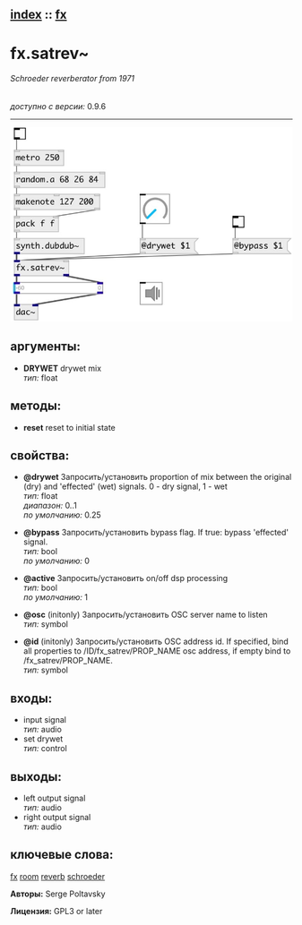 [index](index.html) :: [fx](category_fx.html)
---

# fx.satrev~

###### Schroeder reverberator from 1971

*доступно с версии:* 0.9.6

---




[![example](../examples/img/fx.satrev~.jpg)](../examples/pd/fx.satrev~.pd)



## аргументы:

* **DRYWET**
drywet mix<br>
_тип:_ float<br>



## методы:

* **reset**
reset to initial state<br>




## свойства:

* **@drywet** 
Запросить/установить proportion of mix between the original (dry) and &#39;effected&#39; (wet) signals. 0 -
dry signal, 1 - wet<br>
_тип:_ float<br>
_диапазон:_ 0..1<br>
_по умолчанию:_ 0.25<br>

* **@bypass** 
Запросить/установить bypass flag. If true: bypass &#39;effected&#39; signal.<br>
_тип:_ bool<br>
_по умолчанию:_ 0<br>

* **@active** 
Запросить/установить on/off dsp processing<br>
_тип:_ bool<br>
_по умолчанию:_ 1<br>

* **@osc** (initonly)
Запросить/установить OSC server name to listen<br>
_тип:_ symbol<br>

* **@id** (initonly)
Запросить/установить OSC address id. If specified, bind all properties to /ID/fx_satrev/PROP_NAME
osc address, if empty bind to /fx_satrev/PROP_NAME.<br>
_тип:_ symbol<br>



## входы:

* input signal<br>
_тип:_ audio
* set drywet<br>
_тип:_ control



## выходы:

* left output signal<br>
_тип:_ audio
* right output signal<br>
_тип:_ audio



## ключевые слова:

[fx](keywords/fx.html)
[room](keywords/room.html)
[reverb](keywords/reverb.html)
[schroeder](keywords/schroeder.html)






**Авторы:** Serge Poltavsky




**Лицензия:** GPL3 or later





